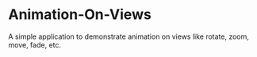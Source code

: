 # Animation-On-Views
A simple application to demonstrate animation on views like rotate, zoom, move, fade, etc.
